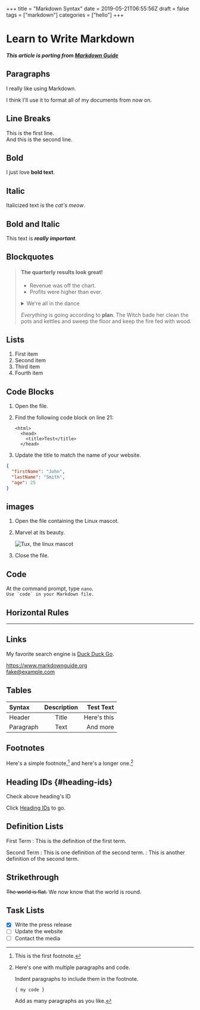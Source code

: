 +++
title = "Markdown Syntax"
date = 2019-05-21T06:55:56Z
draft = false
tags = ["markdown"]
categories = ["hello"]
+++

# Learn to Write Markdown

***This article is porting from [Markdown Guide](https://www.markdownguide.org/basic-syntax/)***

## Paragraphs

I really like using Markdown.

I think I'll use it to format all of my documents from now on.

## Line Breaks

This is the first line.  
And this is the second line. 

## Bold

I just love **bold text**.

## Italic

Italicized text is the *cat's meow*.

## Bold and Italic

This text is ***really important***.

## Blockquotes

> #### The quarterly results look great!
>
> - Revenue was off the chart.
> - Profits were higher than ever.
>
> <details>
>   <summary>We're all in the dance</summary>
>
>   Life's a dance we all have to do  
>   What does the music require?  
>   People are moving together  
>   Close as the flames in a fire  
>   Feel the beat  
>   Music and rhyme  
>   While there is time
>
>   We all go round and round  
>   Partners are lost and found  
>   Looking for one more chance  
>   All I know is  
>   We’re all in the dance
>
>   Night and day The music plays on  
>   We all are part of the show  
>   While we can hold on to someone  
>   We know life won’t let us go  
>   Feel the beat Music and rhyme  
>   While there is time
>
>   We all go round and round  
>   Partners are lost and found  
>   Looking for one more chance  
>   All I know is  
>   We’re all in the dance  
>   We’re all in the dance
>
>   We all go round and round  
>   Partners are lost and found  
>   Looking for one more chance  
>   All I know is  
>   We’re all in the dance  
>   We’re all in the dance
> </details>
>
> *Everything* is going according to **plan**.
> The Witch bade her clean the pots and kettles and sweep the floor and keep the fire fed with wood.

## Lists

1. First item
2. Second item
3. Third item
4. Fourth item

## Code Blocks

1.  Open the file.
2.  Find the following code block on line 21:

        <html>
          <head>
            <title>Test</title>
          </head>

3.  Update the title to match the name of your website.

```json
{
  "firstName": "John",
  "lastName": "Smith",
  "age": 25
}
```

## images
1.  Open the file containing the Linux mascot.
2.  Marvel at its beauty.

    ![Tux, the linux mascot](https://d33wubrfki0l68.cloudfront.net/e7ed9fe4bafe46e275c807d63591f85f9ab246ba/e2d28/assets/images/tux.png "Tux, the linux mascot")

3. Close the file.

## Code

At the command prompt, type `nano`.  
``Use `code` in your Markdown file.``

## Horizontal Rules

---

## Links

My favorite search engine is [Duck Duck Go](https://duckduckgo.com "The best search engine for privacy").

<https://www.markdownguide.org>  
<fake@example.com>

## Tables

| Syntax      | Description | Test Text     |
| :---        |    :----:   |          ---: |
| Header      | Title       | Here's this   |
| Paragraph   | Text        | And more      |


## Footnotes

Here's a simple footnote,[^1] and here's a longer one.[^bignote]

[^1]: This is the first footnote.

[^bignote]: Here's one with multiple paragraphs and code.

    Indent paragraphs to include them in the footnote.

    `{ my code }`

    Add as many paragraphs as you like.

## Heading IDs {#heading-ids}

Check above heading's ID

Click [Heading IDs](#heading-ids) to go.

## Definition Lists

First Term
: This is the definition of the first term.

Second Term
: This is one definition of the second term.
: This is another definition of the second term.

## Strikethrough

~~The world is flat.~~ We now know that the world is round.

## Task Lists

- [x] Write the press release
- [ ] Update the website
- [ ] Contact the media
